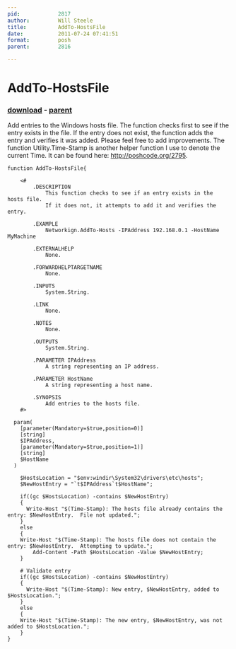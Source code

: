 ```yaml
---
pid:            2817
author:         Will Steele
title:          AddTo-HostsFile
date:           2011-07-24 07:41:51
format:         posh
parent:         2816

---
```


# AddTo-HostsFile

### [download](//scripts/2817.ps1) - [parent](//scripts/2816.md)

Add entries to the Windows hosts file.  The function checks first to see if the entry exists in the file.  If the entry does not exist, the function adds the entry and verifies it was added.  Please feel free to add improvements.  The function Utility.Time-Stamp is another helper function I use to denote the current Time.  It can be found here: http://poshcode.org/2795.

```posh
function AddTo-HostsFile{

	<#
		.DESCRIPTION
			This function checks to see if an entry exists in the hosts file.
			If it does not, it attempts to add it and verifies the entry.

		.EXAMPLE
			Networkign.AddTo-Hosts -IPAddress 192.168.0.1 -HostName MyMachine

		.EXTERNALHELP
			None.

		.FORWARDHELPTARGETNAME
			None.

		.INPUTS
			System.String.

		.LINK
			None.

		.NOTES
			None.

		.OUTPUTS
			System.String.

		.PARAMETER IPAddress
			A string representing an IP address.

		.PARAMETER HostName
			A string representing a host name.

		.SYNOPSIS
			Add entries to the hosts file.
	#>

  param(
    [parameter(Mandatory=$true,position=0)]
	[string]
	$IPAddress,
	[parameter(Mandatory=$true,position=1)]
	[string]
	$HostName
  )

	$HostsLocation = "$env:windir\System32\drivers\etc\hosts";
	$NewHostEntry = "`t$IPAddress`t$HostName";

	if((gc $HostsLocation) -contains $NewHostEntry)
	{
	  Write-Host "$(Time-Stamp): The hosts file already contains the entry: $NewHostEntry.  File not updated.";
	}
	else
	{
    Write-Host "$(Time-Stamp): The hosts file does not contain the entry: $NewHostEntry.  Attempting to update.";
		Add-Content -Path $HostsLocation -Value $NewHostEntry;
	}

	# Validate entry
	if((gc $HostsLocation) -contains $NewHostEntry)
	{
	  Write-Host "$(Time-Stamp): New entry, $NewHostEntry, added to $HostsLocation.";
	}
	else
	{
    Write-Host "$(Time-Stamp): The new entry, $NewHostEntry, was not added to $HostsLocation.";
	}
}
```
